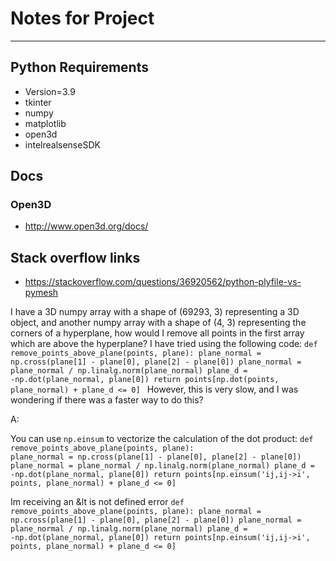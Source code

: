 # Notes for Project
---

## Python Requirements
- Version=3.9
- tkinter
- numpy
- matplotlib
- open3d
- intelrealsenseSDK

## Docs
### Open3D
- http://www.open3d.org/docs/

## Stack overflow links 
- https://stackoverflow.com/questions/36920562/python-plyfile-vs-pymesh



I have a 3D numpy array with a shape of (69293, 3) representing a 3D object, and another numpy array with a shape of (4, 3) representing the corners of a hyperplane, how would I remove all points in the first array which are above the hyperplane? 
I have tried using the following code:
<code>def remove_points_above_plane(points, plane):
    plane_normal = np.cross(plane[1] - plane[0], plane[2] - plane[0])
    plane_normal = plane_normal / np.linalg.norm(plane_normal)
    plane_d = -np.dot(plane_normal, plane[0])
    return points[np.dot(points, plane_normal) + plane_d &lt;= 0]
</code>
However, this is very slow, and I was wondering if there was a faster way to do this?


A:

You can use <code>np.einsum</code> to vectorize the calculation of the dot product:
<code>def remove_points_above_plane(points, plane):
    plane_normal = np.cross(plane[1] - plane[0], plane[2] - plane[0])
    plane_normal = plane_normal / np.linalg.norm(plane_normal)
    plane_d = -np.dot(plane_normal, plane[0])
    return points[np.einsum('ij,ij-&gt;i', points, plane_normal) + plane_d &lt;= 0]
</code>

Im receiving an &lt is not defined error 
<code>def remove_points_above_plane(points, plane):
    plane_normal = np.cross(plane[1] - plane[0], plane[2] - plane[0])
    plane_normal = plane_normal / np.linalg.norm(plane_normal)
    plane_d = -np.dot(plane_normal, plane[0])
    return points[np.einsum('ij,ij-&gt;i', points, plane_normal) + plane_d &lt;= 0]
</code>
